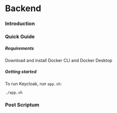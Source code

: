# Backend

### Introduction

### Quick Guide

##### Requirements

Download and install Docker CLI and Docker Desktop

##### Getting started

To run Keycloak, run `app.sh`:
	
	./app.sh

### Post Scriptum
